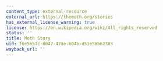 ```yaml
---
content_type: external-resource
external_url: https://themoth.org/stories
has_external_license_warning: true
license: https://en.wikipedia.org/wiki/All_rights_reserved
status: ''
title: Moth Story
uid: f6e5657c-8047-47ae-b04b-d51e58b62303
wayback_url: ''
---
```

